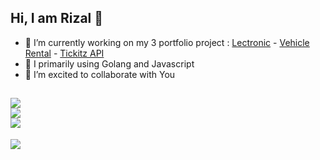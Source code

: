 ## Hi, I am Rizal 👋

- 🔭 I’m currently working on my 3 portfolio project : [Lectronic](https://github.com/wafellofazztrack) - [Vehicle Rental](https://github.com/rfauzi44/vehicle-rental-api) - [Tickitz API](https://github.com/rfauzi44/tickitz-api)
- 🌱 I primarily using Golang and Javascript
- 👯 I’m excited to collaborate with You

##
![](https://github-readme-stats.vercel.app/api?username=rfauzi44&theme=random&hide_border=false&include_all_commits=false&count_private=false)<br/>
![](https://github-readme-streak-stats.herokuapp.com/?user=rfauzi44&theme=default&hide_border=false)<br/>
![](https://github-readme-stats.vercel.app/api/top-langs/?username=rfauzi44&theme=default&hide_border=false&include_all_commits=false&count_private=false&layout=compact)
---
[![](https://visitcount.itsvg.in/api?id=rfauzi44&label=Profile%20Views&pretty=false)](https://visitcount.itsvg.in)
